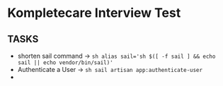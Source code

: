 # Kompletecare Interview Test

## TASKS

- shorten sail command -> ```sh alias sail='sh $([ -f sail ] && echo sail || echo vendor/bin/sail)'```
- Authenticate a User ->  ```sh sail artisan app:authenticate-user```
- 
